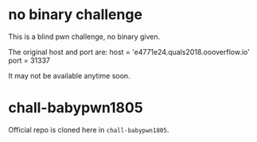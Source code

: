 # no binary challenge
This is a blind pwn challenge, no binary given.

The original host and port are:
    host = 'e4771e24.quals2018.oooverflow.io'
    port = 31337

It may not be available anytime soon.

# chall-babypwn1805
Official repo is cloned here in `chall-babypwn1805`.
